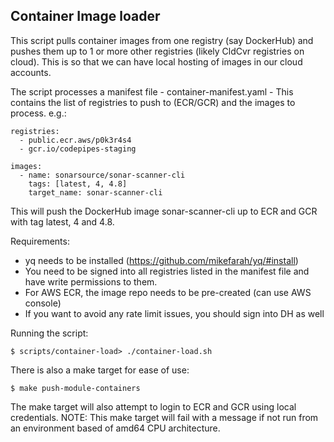 ## Container Image loader

This script pulls container images from one registry (say DockerHub) and pushes them up to 1 or more other registries (likely CldCvr registries on cloud). This is so that we can have local hosting of images in our cloud accounts.

The script processes a manifest file - container-manifest.yaml - This contains the list of registries to push to (ECR/GCR) and the images to process. e.g.:

```
registries:
  - public.ecr.aws/p0k3r4s4
  - gcr.io/codepipes-staging

images:
  - name: sonarsource/sonar-scanner-cli
    tags: [latest, 4, 4.8]
    target_name: sonar-scanner-cli
```

This will push the DockerHub image sonar-scanner-cli up to ECR and GCR with tag latest, 4 and 4.8.

Requirements:

- yq needs to be installed (https://github.com/mikefarah/yq/#install)
- You need to be signed into all registries listed in the manifest file and have write permissions to them.
- For AWS ECR, the image repo needs to be pre-created (can use AWS console)
- If you want to avoid any rate limit issues, you should sign into DH as well

Running the script:

```
$ scripts/container-load> ./container-load.sh
```

There is also a make target for ease of use:

```
$ make push-module-containers
```

The make target will also attempt to login to ECR and GCR using local credentials.
NOTE: This make target will fail with a message if not run from an environment based of amd64 CPU architecture.
